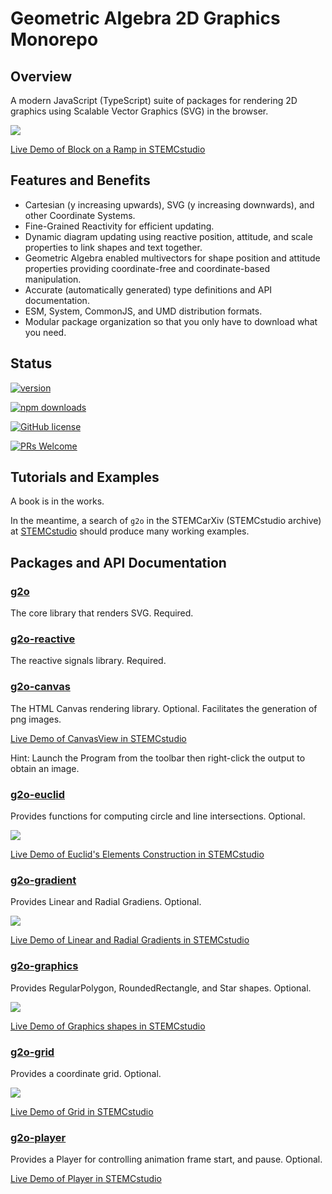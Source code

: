 # Geometric Algebra 2D Graphics Monorepo

## Overview

A modern JavaScript (TypeScript) suite of packages for rendering 2D graphics using Scalable Vector Graphics (SVG) in the browser.

![](./images/ramp.png)

[Live Demo of Block on a Ramp in STEMCstudio](https://www.stemcstudio.com/gists/38aa01dfe4eca3a22d3f972d17c17df2)

## Features and Benefits

* Cartesian (y increasing upwards), SVG (y increasing downwards), and other Coordinate Systems.
* Fine-Grained Reactivity for efficient updating.
* Dynamic diagram updating using reactive position, attitude, and scale properties to link shapes and text together.
* Geometric Algebra enabled multivectors for shape position and attitude properties providing coordinate-free and coordinate-based manipulation.
* Accurate (automatically generated) type definitions and API documentation.
* ESM, System, CommonJS, and UMD distribution formats.
* Modular package organization so that you only have to download what you need.

## Status

[![version](https://img.shields.io/npm/v/g2o.svg)](https://www.npmjs.com/package/g2o) 

[![npm downloads](https://img.shields.io/npm/dm/g2o.svg)](https://npm-stat.com/charts.html?package=g2o&from=2024-03-27)

[![GitHub license](https://img.shields.io/badge/license-MIT-blue.svg)](./LICENSE)

[![PRs Welcome](https://img.shields.io/badge/PRs-welcome-brightgreen.svg)](./CONTRIBUTING.md)

## Tutorials and Examples

A book is in the works.

In the meantime, a search of `g2o` in the STEMCarXiv (STEMCstudio archive) at [STEMCstudio](https://www.stemcstudio.com) should produce many working examples.

## Packages and API Documentation

### [g2o](https://geometryzen.github.io/g2o-mono)

The core library that renders SVG. Required.

### [g2o-reactive](https://geometryzen.github.io/g2o-mono/reactive)

The reactive signals library. Required.

### [g2o-canvas](https://geometryzen.github.io/g2o-mono/canvas)

The HTML Canvas rendering library. Optional. Facilitates the generation of png images.

[Live Demo of CanvasView in STEMCstudio](https://www.stemcstudio.com/gists/beb5ee1690bf44e9429cbeeb7cd7d5a6)

Hint: Launch the Program from the toolbar then right-click the output to obtain an image.

### [g2o-euclid](https://geometryzen.github.io/g2o-mono/euclid)

Provides functions for computing circle and line intersections. Optional.

![](./images/euclid.png)

[Live Demo of Euclid's Elements Construction in STEMCstudio](https://www.stemcstudio.com/gists/28890bad7794270d959330e2eba82cc7)

### [g2o-gradient](https://geometryzen.github.io/g2o-mono/gradient)

Provides Linear and Radial Gradiens. Optional.

![](./images/gradient.png)

[Live Demo of Linear and Radial Gradients in STEMCstudio](https://www.stemcstudio.com/gists/e82033ebe82bc5fd991a33a820cb7f83)

### [g2o-graphics](https://geometryzen.github.io/g2o-mono/graphics)

Provides RegularPolygon, RoundedRectangle, and Star shapes. Optional.

![](./images/graphics.png)

[Live Demo of Graphics shapes in STEMCstudio](https://www.stemcstudio.com/gists/8f873d1ef37536795b40883aa2e77c01)

### [g2o-grid](https://geometryzen.github.io/g2o-mono/grid)

Provides a coordinate grid. Optional.

![](./images/grid.png)

[Live Demo of Grid in STEMCstudio](https://www.stemcstudio.com/gists/7106f94b7639ce77bbcf2fcc88b217db)

### [g2o-player](https://geometryzen.github.io/g2o-mono/player)

Provides a Player for controlling animation frame start, and pause. Optional.

[Live Demo of Player in STEMCstudio](https://www.stemcstudio.com/gists/a88d400bc9176836bb4ff7f88340428a)
